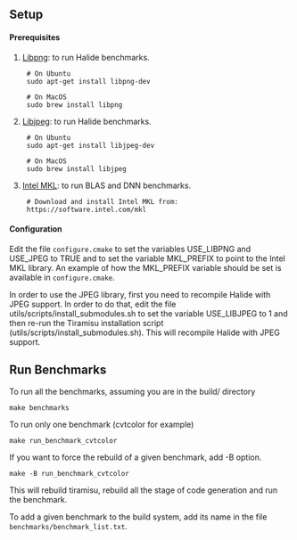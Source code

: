 ## Setup

#### Prerequisites
1) [Libpng](http://www.libpng.org/pub/png/libpng.html): to run Halide benchmarks.

        # On Ubuntu
        sudo apt-get install libpng-dev
        
        # On MacOS
        sudo brew install libpng

2) [Libjpeg](http://libjpeg.sourceforge.net/): to run Halide benchmarks.

        # On Ubuntu
        sudo apt-get install libjpeg-dev
        
        # On MacOS
        sudo brew install libjpeg

3) [Intel MKL](https://software.intel.com/mkl): to run BLAS and DNN benchmarks.

        # Download and install Intel MKL from:
        https://software.intel.com/mkl


#### Configuration
Edit the file `configure.cmake` to set the variables USE_LIBPNG and USE_JPEG to TRUE and to set the variable MKL_PREFIX to point to the Intel MKL library.  An example of how the MKL_PREFIX variable should be set is available in `configure.cmake`.

In order to use the JPEG library, first you need to recompile Halide with JPEG support. In order to do that, edit the file utils/scripts/install_submodules.sh to set the variable USE_LIBJPEG to 1 and then re-run the Tiramisu installation script (utils/scripts/install_submodules.sh). This will recompile Halide with JPEG support.

## Run Benchmarks

To run all the benchmarks, assuming you are in the build/ directory

    make benchmarks

To run only one benchmark (cvtcolor for example)

    make run_benchmark_cvtcolor

If you want to force the rebuild of a given benchmark, add -B option.

    make -B run_benchmark_cvtcolor

This will rebuild tiramisu, rebuild all the stage of code generation and run
the benchmark.

To add a given benchmark to the build system, add its name in the file
`benchmarks/benchmark_list.txt`.

